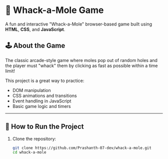 # 🎯 Whack-a-Mole Game

A fun and interactive "Whack-a-Mole" browser-based game built using **HTML**, **CSS**, and **JavaScript**.

## 🕹️ About the Game

The classic arcade-style game where moles pop out of random holes and the player must "whack" them by clicking as fast as possible within a time limit!

This project is a great way to practice:

- DOM manipulation
- CSS animations and transitions
- Event handling in JavaScript
- Basic game logic and timers

---



## 🚀 How to Run the Project

1. Clone the repository:
   ```bash
   git clone https://github.com/Prashanth-07-dev/whack-a-mole.git
   cd whack-a-mole
